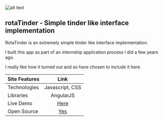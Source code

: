 ![alt text](http://niamhlawlor.com/assets/rota.png "RotaTinder Logo")


rotaTinder - Simple tinder like interface implementation
------

RotaTinder is an extremely simple tinder like interface implementation.

I built this app as part of an internship application process I did a few years ago.

I really like how it turned out and so have chosen to include it here.

| Site Features     | Link                                               | 
| -------------     |:-------------------------------------------------: | 
| Technologies      | Javascript, CSS						             | 
| Libraries         | AngularJS									     	 |
| Live Demo		    | [Here](https://niamhlawlor.com/rotaTinder/) 	  	 |
| Open Source		| [Yes](https://github.com/nileahtobhair/rotaTinder) |